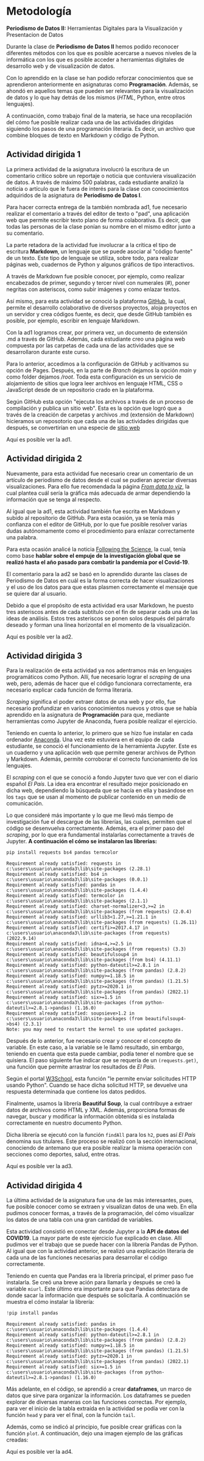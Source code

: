 # Metodología

**Periodismo de Datos II:** Herramientas Digitales para la Visualización y Presentacion de Datos

Durante la clase de **Periodismo de Datos II** hemos podido reconocer diferentes métodos con los que es posible acercarse a nuevos niveles de la informática con los que es posible acceder a herramientas digitales de desarrollo web y de visualización de datos. 

Con lo aprendido en la clase se han podido reforzar conocimientos que se aprendieron anteriormente en asignaturas como **Programación**. Además, se ahondó en aquellos temas que pueden ser relevantes para la visualización de datos y lo que hay detrás de los mismos (*HTML*, Python, entre otros lenguajes). 

A continuación, como trabajo final de la materia, se hace una recopilación del cómo fue posible realizar cada una de las actividades dirigidas siguiendo los pasos de una programación literaria. Es decir, un archivo que combine bloques de texto en Markdown y código de Python. 

## Actividad dirigida 1

La primera actividad de la asignatura involucró la escritura de un comentario crítico sobre un reportaje o noticia que contuviera visualización de datos. A través de máximo 500 palabras, cada estudiante analizó la noticia o artículo que le fuera de interés para la clase con conocimientos adquiridos de la asignatura de **Periodismo de Datos I**.

Para hacer correcta entrega de la también nombrada ad1, fue necesario realizar el comentario a través del editor de texto o "pad", una aplicación web que permite escribir texto plano de forma colaborativa. Es decir, que todas las personas de la clase ponían su nombre en el mismo editor junto a su comentario. 

La parte retadora de la actividad fue involucrar a la crítica el tipo de escritura **Markdown**, un lenguaje que se puede asociar al "código fuente" de un texto. Este tipo de lenguaje se utiliza, sobre todo, para realizar páginas web, cuadernos de Python y algunos gráficos de tipo interactivos.

A través de Markdown fue posible conocer, por ejemplo, como realizar encabezados de primer, segundo y tercer nivel con numerales (#), poner negritas con asteriscos, como subir imágenes y como enlazar textos. 

Así mismo, para esta actividad se conoció la plataforma [GitHub](https://github.com/), la cual, permite el desarrollo colaborativo de diversos proyectos, aloja proyectos en un servidor y crea códigos fuente, es decir, que desde GitHub también es posible, por ejemplo, escribir en lenguaje Markdown. 

Con la ad1 logramos crear, por primera vez, un documento de extensión .md a través de GitHub. Además, cada estudiante creo una página web compuesta por las carpetas de cada una de las actividades que se desarrollaron durante este curso.

Para lo anterior, accedimos a la configuración de GitHub y acitivamos su opción de Pages. Después, en la parte de *Branch* dejamos la opción *main* y como folder dejamos */root*. Toda esta configuración es un servicio de alojamiento de sitios que logra leer archivos en lenguaje HTML, CSS o JavaScript desde de un repositorio crado en la plataforma. 

Según GitHub esta opción "ejecuta los archivos a través de un proceso de compilación y publica un sitio web". Esta es la opción que logró que a través de la creación de carpetas y archivos .md (extensión de Markdown) hicieramos un reposotorio que cada una de las actividades dirigidas que después, se convertirían en una especie de [sitio web](https://nebrijas.github.io/2022online-MonicaBallesterosA/)

Aquí es posible ver la ad1. 

## Actividad dirigida 2

Nuevamente, para esta actividad fue necesario crear un comentario de un artículo de periodismo de datos desde el cual se pudieran apreciar diversas visualizaciones. Para ello fue recomendada la página [*From data to viz*](https://www.data-to-viz.com), la cual plantea cuál sería la gráfica más adecuada de armar dependiendo la información que se tenga al respecto. 

Al igual que la ad1, esta actividad también fue escrita en Markdown y subido al repositorio de GitHub. Para esta ocasión, ya se tenía más confianza con el editor de GitHub, por lo que fue posible resolver varias dudas autónomamente como el procedimiento para enlazar correctamente una palabra. 

Para esta ocasión analicé la noticia [Following the Science](https://pudding.cool/2021/03/covid-science/), la cual, tenía como base **hablar sobre el empuje de la investigación global que se realizó hasta el año pasado para combatir la pandemia por el Covid-19**.

El comentario para la ad2 se basó en lo aprendido durante las clases de Periodismo de Datos en cuál es la forma correcta de hacer visualizaciones y el uso de los datos para que estas plasmen correctamente el mensaje que se quiere dar al usuario. 

Debido a que el propósito de esta actividad era usar Markdown, he puesto tres asteriscos antes de cada subtítulo con el fin de separar cada una de las ideas de análisis. Estos tres asteriscos se ponen solos después del párrafo deseado y forman una línea horizontal en el momento de la visualización. 

Aquí es posible ver la ad2. 

## Actividad dirigida 3

Para la realización de esta actividad ya nos adentramos más en lenguajes programáticos como Python. Allí, fue necesario lograr el *scraping* de una web, pero, además de hacer que el código funcionara correctamente, era necesario explicar cada función de forma literaria. 

*Scraping* significa el poder extraer datos de una web y por ello, fue necesario profundizar en varios conocimientos nuevos y otros que se había aprendido en la asignatura de **Programación** para que, mediante herramientas como Jupyter de Anaconda, fuera posible realizar el ejercicio. 

Teniendo en cuenta lo anterior, lo primero que se hizo fue instalar en cada ordenador [Anaconda](https://www.anaconda.com/). Una vez este estuviera en el equipo de cada estudiante, se conoció el funcionamiento de la herramienta Jupyter. Este es un cuaderno y una aplicación web que permite generar archivos de Python y Markdown. Además, permite corroborar el correcto funcionamiento de los lenguajes. 

El *scraping* con el que se conoció a fondo Jupyter tuvo que ver con el diario español *El País*. La idea era encontrar el resultado mejor posicionado en dicha web, dependiendo la búsqueda que se hacía en ella y basándose en los `tags` que se usan al momento de publicar contenido en un medio de comunicación. 

Lo que consideré más importante y lo que me llevó más tiempo de investigación fue el descargue de las librerías, las cuales, permiten que el código se desenvuelva correctamente. Además, era el primer paso del *scraping*, por lo que era fundamental instalarlas correctamente a través de Jupyter. **A continuación el cómo se instalaron las librerías:**


```python
pip install requests bs4 pandas termcolor
```

    Requirement already satisfied: requests in c:\users\usuario\anaconda3\lib\site-packages (2.28.1)
    Requirement already satisfied: bs4 in c:\users\usuario\anaconda3\lib\site-packages (0.0.1)
    Requirement already satisfied: pandas in c:\users\usuario\anaconda3\lib\site-packages (1.4.4)
    Requirement already satisfied: termcolor in c:\users\usuario\anaconda3\lib\site-packages (2.1.1)
    Requirement already satisfied: charset-normalizer<3,>=2 in c:\users\usuario\anaconda3\lib\site-packages (from requests) (2.0.4)
    Requirement already satisfied: urllib3<1.27,>=1.21.1 in c:\users\usuario\anaconda3\lib\site-packages (from requests) (1.26.11)
    Requirement already satisfied: certifi>=2017.4.17 in c:\users\usuario\anaconda3\lib\site-packages (from requests) (2022.9.14)
    Requirement already satisfied: idna<4,>=2.5 in c:\users\usuario\anaconda3\lib\site-packages (from requests) (3.3)
    Requirement already satisfied: beautifulsoup4 in c:\users\usuario\anaconda3\lib\site-packages (from bs4) (4.11.1)
    Requirement already satisfied: python-dateutil>=2.8.1 in c:\users\usuario\anaconda3\lib\site-packages (from pandas) (2.8.2)
    Requirement already satisfied: numpy>=1.18.5 in c:\users\usuario\anaconda3\lib\site-packages (from pandas) (1.21.5)
    Requirement already satisfied: pytz>=2020.1 in c:\users\usuario\anaconda3\lib\site-packages (from pandas) (2022.1)
    Requirement already satisfied: six>=1.5 in c:\users\usuario\anaconda3\lib\site-packages (from python-dateutil>=2.8.1->pandas) (1.16.0)
    Requirement already satisfied: soupsieve>1.2 in c:\users\usuario\anaconda3\lib\site-packages (from beautifulsoup4->bs4) (2.3.1)
    Note: you may need to restart the kernel to use updated packages.
    

Después de lo anterior, fue necesario crear y conocer el concepto de variable. En este caso, a la variable se le llamó resultado, sin embargo, teniendo en cuenta que esta puede cambiar, podía tener el nombre que se quisiera. El paso siguiente fue indicar que se requería de un `(requests.get)`, una función que permite arrastrar los resultados de *El País*. 

Según el portal [W3School](https://www.w3schools.com/python/module_requests.asp), esta función "le permite enviar solicitudes HTTP usando Python". Cuando se hace dicha solicitud HTTP, se devuelve una respuesta determinada que contiene los datos pedidos.

Finalmente, usamos la librería **Beautiful Soup**, la cual contribuye a extraer datos de archivos como HTML y XML. Además, proporciona formas de navegar, buscar y modificar la información obtenida si es instalada correctamente en nuestro documento Python. 

Dicha librería se ejecutó con la función `findAll` para los `h2`, pues así *El País* denomina sus titulares. Este proceso se realizó con la sección internacional, conociendo de antemano que era posible realizar la misma operación con secciones como deportes, salud, entre otras.

Aquí es posible ver la ad3. 

## Actividad dirigida 4

La última actividad de la asignatura fue una de las más interesantes, pues, fue posible conocer como se extraen y visualizan datos de una web. En ella pudimos conocer formas, a través de la programación, del cómo visualizar los datos de una tabla con una gran cantidad de variables. 

Esta actividad consistió en conectar desde Jupyter a la **API de datos del COVID19**. La mayor parte de este ejercicio fue explicado en clase. Allí pudimos ver el trabajo que se puede hacer con la librería Pandas de Python. Al igual que con la actividad anterior, se realizó una explicación literaria de cada una de las funciones necesarias para desarrollar el código correctamente. 

Teniendo en cuenta que Pandas era la librería principal, el primer paso fue instalarla. Se creó una breve ación para llamarla y después se creó la variable `miurl`. Este último era importante para que Pandas detectara de donde sacar la información que después se solicitaría. A continuación se muestra el cómo instalar la librería:


```python
!pip install pandas
```

    Requirement already satisfied: pandas in c:\users\usuario\anaconda3\lib\site-packages (1.4.4)
    Requirement already satisfied: python-dateutil>=2.8.1 in c:\users\usuario\anaconda3\lib\site-packages (from pandas) (2.8.2)
    Requirement already satisfied: numpy>=1.18.5 in c:\users\usuario\anaconda3\lib\site-packages (from pandas) (1.21.5)
    Requirement already satisfied: pytz>=2020.1 in c:\users\usuario\anaconda3\lib\site-packages (from pandas) (2022.1)
    Requirement already satisfied: six>=1.5 in c:\users\usuario\anaconda3\lib\site-packages (from python-dateutil>=2.8.1->pandas) (1.16.0)
    

Más adelante, en el código, se aprendió a crear **dataframes**, un marco de datos que sirve para organizar la información. Los dataframes se pueden explorar de diversas maneras con las funciones correctas. Por ejemplo, para ver el inicio de la tabla extraída en la actividad se podía ver con la función `head` y para ver el final, con la función `tail`. 

Además, como se indicó al principio, fue posible crear gráficas con la función `plot`. A continuación, dejo una imagen ejemplo de las gráficas creadas:

Aquí es posible ver la ad4. 
